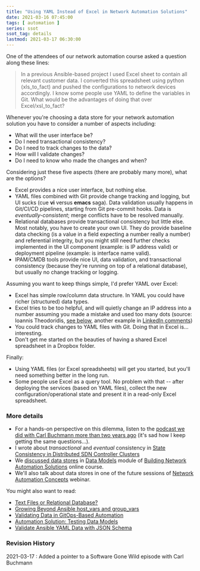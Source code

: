 ```yaml
---
title: "Using YAML Instead of Excel in Network Automation Solutions"
date: 2021-03-16 07:45:00
tags: [ automation ]
series: ssot
ssot_tag: details
lastmod: 2021-03-17 06:30:00
---
```

One of the attendees of our network automation course asked a question along these lines:

> In a previous Ansible-based project I used Excel sheet to contain all relevant customer data. I converted this spreadsheet using python (xls_to_fact) and pushed the configurations to network devices accordingly. I know some people use YAML to define the variables in Git. What would be the advantages of doing that over Excel/xsl_to_fact?

Whenever you're choosing a data store for your network automation solution you have to consider a number of aspects including:
<!--more-->
* What will the user interface be?
* Do I need transactional consistency?
* Do I need to track changes to the data?
* How will I validate changes?
* Do I need to know who made the changes and when?

Considering just these five aspects (there are probably many more), what are the options?

* Excel provides a nice user interface, but nothing else.
* YAML files combined with Git provide change tracking and logging, but UI sucks (cue **vi** versus **emacs** saga). Data validation usually happens in Git/CI/CD pipelines, starting from Git pre-commit hooks. Data is *eventually-consistent*; merge conflicts have to be resolved manually.
* Relational databases provide transactional consistency but little else. Most notably, you have to create your own UI. They do provide baseline data checking (is a value in a field expecting a number really a number) and referential integrity, but you might still need further checks implemented in the UI component (example: is IP address valid) or deployment pipeline (example: is interface name valid).
* IPAM/CMDB tools provide nice UI, data validation, and transactional consistency (because they're running on top of a relational database), but usually no change tracking or logging.

Assuming you want to keep things simple, I'd prefer YAML over Excel:

* Excel has simple row/column data structure. In YAML you could have richer (structured) data types.
* Excel tries to be too helpful, and will quietly change an IP address into a number assuming you made a mistake and used too many dots (source: Ioannis Theodoridis, [see below](https://blog.ipspace.net/2021/03/using-yaml-not-excel.html#476), another example in [LinkedIn comments](https://www.linkedin.com/feed/update/urn:li:activity:6777554072456192000?commentUrn=urn%3Ali%3Acomment%3A%28activity%3A6777554072456192000%2C6777663473972248576%29))
* You could track changes to YAML files with Git. Doing that in Excel is... interesting.
* Don't get me started on the beauties of having a shared Excel spreadsheet in a Dropbox folder.

Finally:

* Using YAML files (or Excel spreadsheets) will get you started, but you'll need something better in the long run.
* Some people use Excel as a query tool. No problem with that -- after deploying the services (based on YAML files), collect the new configuration/operational state and present it in a read-only Excel spreadsheet.

### More details

* For a hands-on perspective on this dilemma, listen to the [podcast we did with Carl Buchmann more than two years ago](https://blog.ipspace.net/2018/11/from-excel-to-network-infrastructure-as.html) (it's sad how I keep getting the same questions...).
* I wrote about *transactional* and *eventual* consistency in [State Consistency in Distributed SDN Controller Clusters](https://blog.ipspace.net/2021/02/state-consistency-distributed-controllers.html)
* We [discussed data stores](https://my.ipspace.net/bin/list?id=NetAutSol&module=3#M3S1) in [Data Models](https://my.ipspace.net/bin/list?id=NetAutSol&module=3) module of [Building Network Automation Solutions](https://www.ipspace.net/Building_Network_Automation_Solutions) online course.
* We'll also talk about data stores in one of the future sessions of [Network Automation Concepts](https://www.ipspace.net/Network_Automation_Concepts) webinar.

You might also want to read:

* [Text Files or Relational Database?](https://blog.ipspace.net/2019/04/text-files-or-relational-database.html)
* [Growing Beyond Ansible host_vars and group_vars](https://blog.ipspace.net/2020/04/growing-beyond-ansible-host-vars.html)
* [Validating Data in GitOps-Based Automation](https://blog.ipspace.net/2020/10/validating-data-gitops-automation.html)
* [Automation Solution: Testing Data Models](https://blog.ipspace.net/2020/01/automation-solution-testing-data-models.html)
* [Validate Ansible YAML Data with JSON Schema](https://blog.ipspace.net/2020/10/validate-yaml-jsonschema.html)

### Revision History

2021-03-17
: Added a pointer to a Software Gone Wild episode with Carl Buchmann

